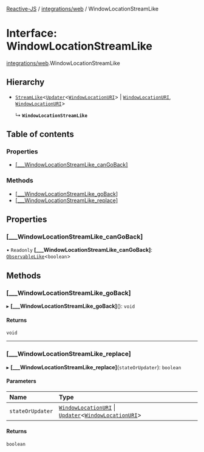 [Reactive-JS](../README.md) / [integrations/web](../modules/integrations_web.md) / WindowLocationStreamLike

# Interface: WindowLocationStreamLike

[integrations/web](../modules/integrations_web.md).WindowLocationStreamLike

## Hierarchy

- [`StreamLike`](streaming.StreamLike.md)<[`Updater`](../modules/functions.md#updater)<[`WindowLocationURI`](integrations_web.WindowLocationURI.md)\> \| [`WindowLocationURI`](integrations_web.WindowLocationURI.md), [`WindowLocationURI`](integrations_web.WindowLocationURI.md)\>

  ↳ **`WindowLocationStreamLike`**

## Table of contents

### Properties

- [[\_\_\_WindowLocationStreamLike\_canGoBack]](integrations_web.WindowLocationStreamLike.md#[___windowlocationstreamlike_cangoback])

### Methods

- [[\_\_\_WindowLocationStreamLike\_goBack]](integrations_web.WindowLocationStreamLike.md#[___windowlocationstreamlike_goback])
- [[\_\_\_WindowLocationStreamLike\_replace]](integrations_web.WindowLocationStreamLike.md#[___windowlocationstreamlike_replace])

## Properties

### [\_\_\_WindowLocationStreamLike\_canGoBack]

• `Readonly` **[\_\_\_WindowLocationStreamLike\_canGoBack]**: [`ObservableLike`](rx.ObservableLike.md)<`boolean`\>

## Methods

### [\_\_\_WindowLocationStreamLike\_goBack]

▸ **[___WindowLocationStreamLike_goBack]**(): `void`

#### Returns

`void`

___

### [\_\_\_WindowLocationStreamLike\_replace]

▸ **[___WindowLocationStreamLike_replace]**(`stateOrUpdater`): `boolean`

#### Parameters

| Name | Type |
| :------ | :------ |
| `stateOrUpdater` | [`WindowLocationURI`](integrations_web.WindowLocationURI.md) \| [`Updater`](../modules/functions.md#updater)<[`WindowLocationURI`](integrations_web.WindowLocationURI.md)\> |

#### Returns

`boolean`
